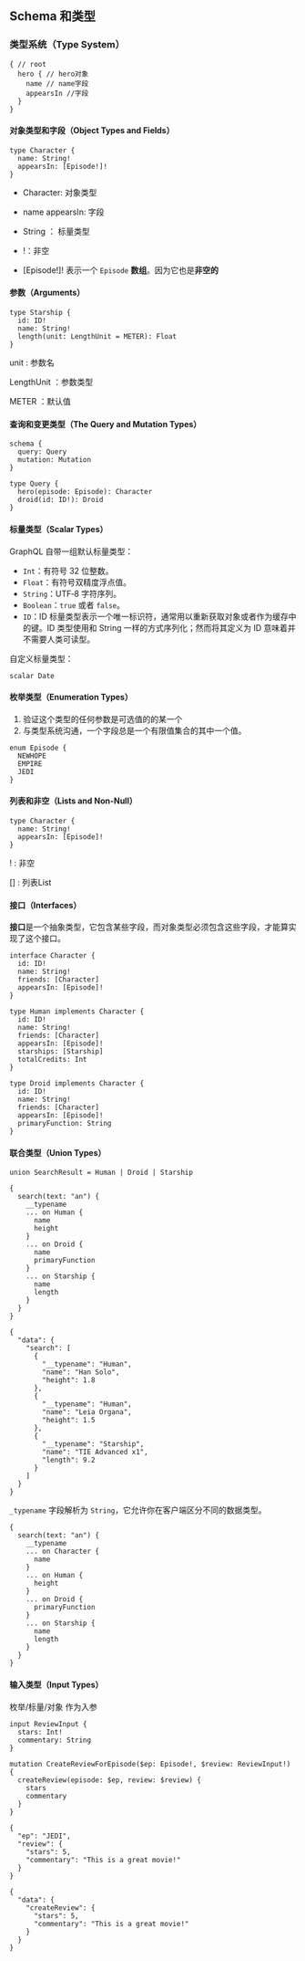 ## Schema 和类型

### 类型系统（Type System）

```
{ // root
  hero { // hero对象
    name // name字段
    appearsIn //字段
  }
}
```

#### 对象类型和字段（Object Types and Fields）

```
type Character {
  name: String!
  appearsIn: [Episode!]!
}
```

- Character:  对象类型

- name appearsIn: 字段

- String ： 标量类型

- !：非空

- [Episode!]! 表示一个 `Episode` **数组**。因为它也是**非空的**

#### 参数（Arguments）

```
type Starship {
  id: ID!
  name: String!
  length(unit: LengthUnit = METER): Float
}
```

unit : 参数名

LengthUnit ：参数类型

METER ：默认值

#### 查询和变更类型（The Query and Mutation Types）

```
schema {
  query: Query
  mutation: Mutation
}
```

```
type Query {
  hero(episode: Episode): Character
  droid(id: ID!): Droid
}
```

#### 标量类型（Scalar Types）

GraphQL 自带一组默认标量类型：

- `Int`：有符号 32 位整数。
- `Float`：有符号双精度浮点值。
- `String`：UTF‐8 字符序列。
- `Boolean`：`true` 或者 `false`。
- `ID`：ID 标量类型表示一个唯一标识符，通常用以重新获取对象或者作为缓存中的键。ID 类型使用和 String 一样的方式序列化；然而将其定义为 ID 意味着并不需要人类可读型。

自定义标量类型：

```
scalar Date
```

#### 枚举类型（Enumeration Types）

1. 验证这个类型的任何参数是可选值的的某一个
2. 与类型系统沟通，一个字段总是一个有限值集合的其中一个值。

```
enum Episode {
  NEWHOPE
  EMPIRE
  JEDI
}
```

#### 列表和非空（Lists and Non-Null）

```
type Character {
  name: String!
  appearsIn: [Episode]!
}
```

! : 非空

[] : 列表List

#### 接口（Interfaces）

**接口**是一个抽象类型，它包含某些字段，而对象类型必须包含这些字段，才能算实现了这个接口。

```
interface Character {
  id: ID!
  name: String!
  friends: [Character]
  appearsIn: [Episode]!
}
```

```
type Human implements Character {
  id: ID!
  name: String!
  friends: [Character]
  appearsIn: [Episode]!
  starships: [Starship]
  totalCredits: Int
}

type Droid implements Character {
  id: ID!
  name: String!
  friends: [Character]
  appearsIn: [Episode]!
  primaryFunction: String
}
```

#### 联合类型（Union Types）

```
union SearchResult = Human | Droid | Starship
```

```
{
  search(text: "an") {
    __typename
    ... on Human {
      name
      height
    }
    ... on Droid {
      name
      primaryFunction
    }
    ... on Starship {
      name
      length
    }
  }
}

{
  "data": {
    "search": [
      {
        "__typename": "Human",
        "name": "Han Solo",
        "height": 1.8
      },
      {
        "__typename": "Human",
        "name": "Leia Organa",
        "height": 1.5
      },
      {
        "__typename": "Starship",
        "name": "TIE Advanced x1",
        "length": 9.2
      }
    ]
  }
}
```

`_typename` 字段解析为 `String`，它允许你在客户端区分不同的数据类型。

```
{
  search(text: "an") {
    __typename
    ... on Character {
      name
    }
    ... on Human {
      height
    }
    ... on Droid {
      primaryFunction
    }
    ... on Starship {
      name
      length
    }
  }
}
```

#### 输入类型（Input Types）

枚举/标量/对象 作为入参

```
input ReviewInput {
  stars: Int!
  commentary: String
}
```

```
mutation CreateReviewForEpisode($ep: Episode!, $review: ReviewInput!) {
  createReview(episode: $ep, review: $review) {
    stars
    commentary
  }
}

{
  "ep": "JEDI",
  "review": {
    "stars": 5,
    "commentary": "This is a great movie!"
  }
}

{
  "data": {
    "createReview": {
      "stars": 5,
      "commentary": "This is a great movie!"
    }
  }
}
```

